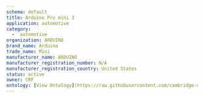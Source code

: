 ```yaml
---
schema: default
title: Arduino Pro mini 3
application: automotive
category:
  -  automotive
organization: ARDUINO
brand_name: Arduino
trade_name: Mini
manufacturer_name: ARDUINO
manufacturer_registration_number: N/A
manufacturer_registration_country: United States
status: active
owner: CRF
ontology: [View Ontology](https://raw.githubusercontent.com/cambridge-cares/TheWorldAvatar/dev-composite-materials-ontology/JPS_Ontology/ontology/ontomatpassport/ontomatpassport.owl){: .btn}
---
```

